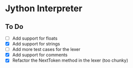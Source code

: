# Jython Interpreter

## To Do
- [ ] Add support for floats
- [X] Add support for strings
- [ ] Add more test cases for the lexer
- [X] Add support for comments
- [X] Refactor the NextToken method in the lexer (too chunky)
